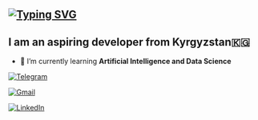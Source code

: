 ## [![Typing SVG](https://readme-typing-svg.demolab.com?font=Fira+Code&weight=500&size=24&pause=1000&color=000BF7&repeat=false&width=435&lines=Hi+there%F0%9F%91%8B+My+name+is+Sanjar)](https://git.io/typing-svg)

<h2>I am an aspiring developer from Kyrgyzstan🇰🇬</h2>

- 🌱 I’m currently learning **Artificial Intelligence and Data Science**

  
[![Telegram](https://img.shields.io/badge/Telegram-2CA5E0?style=for-the-badge&logo=telegram&logoColor=white)](https://t.me/snj_krg)

[![Gmail](https://img.shields.io/badge/Gmail-D14836?style=for-the-badge&logo=gmail&logoColor=white)](mailto:sanzhar.kirgizbaev@gmail.com)

[![LinkedIn](https://img.shields.io/badge/linkedin-%230077B5.svg?style=for-the-badge&logo=linkedin&logoColor=white)](https://www.linkedin.com/in/sanzhar-kirgizbaev/)

